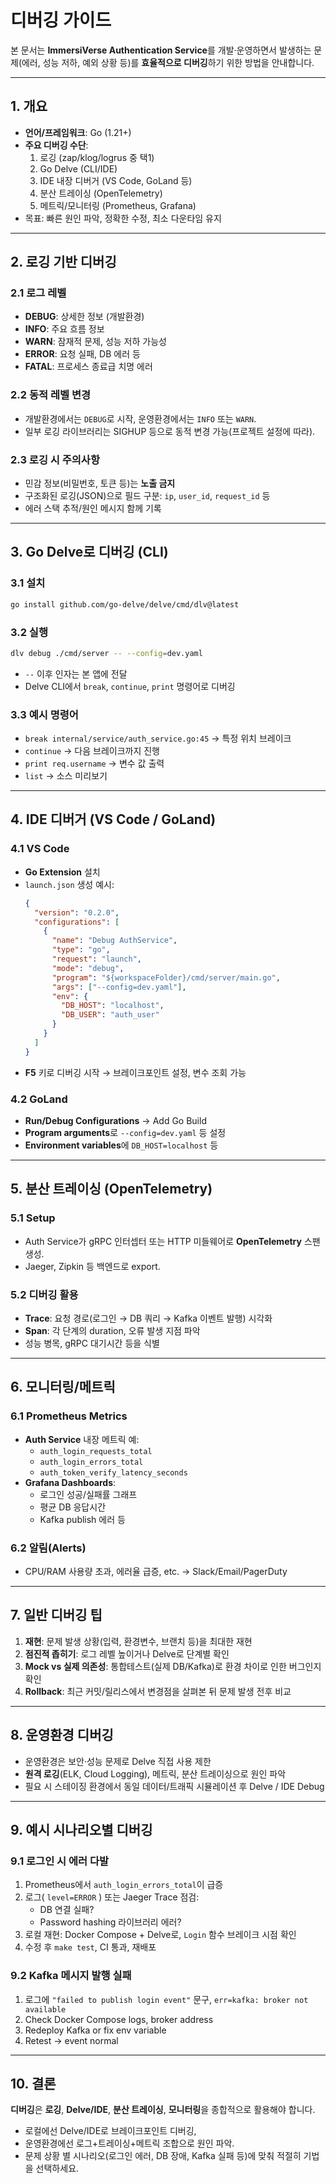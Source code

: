 # 디버깅 가이드

본 문서는 **ImmersiVerse Authentication Service**를 개발·운영하면서 발생하는 문제(에러, 성능 저하, 예외 상황 등)를 **효율적으로 디버깅**하기 위한 방법을 안내합니다.

---

## 1. 개요

- **언어/프레임워크**: Go (1.21+)
- **주요 디버깅 수단**:  
  1. 로깅 (zap/klog/logrus 중 택1)  
  2. Go Delve (CLI/IDE)  
  3. IDE 내장 디버거 (VS Code, GoLand 등)  
  4. 분산 트레이싱 (OpenTelemetry)  
  5. 메트릭/모니터링 (Prometheus, Grafana)  
- 목표: 빠른 원인 파악, 정확한 수정, 최소 다운타임 유지

---

## 2. 로깅 기반 디버깅

### 2.1 로그 레벨

- **DEBUG**: 상세한 정보 (개발환경)  
- **INFO**: 주요 흐름 정보  
- **WARN**: 잠재적 문제, 성능 저하 가능성  
- **ERROR**: 요청 실패, DB 에러 등  
- **FATAL**: 프로세스 종료급 치명 에러

### 2.2 동적 레벨 변경

- 개발환경에서는 `DEBUG`로 시작, 운영환경에서는 `INFO` 또는 `WARN`.  
- 일부 로깅 라이브러리는 SIGHUP 등으로 동적 변경 가능(프로젝트 설정에 따라).

### 2.3 로깅 시 주의사항

- 민감 정보(비밀번호, 토큰 등)는 **노출 금지**  
- 구조화된 로깅(JSON)으로 필드 구분: `ip`, `user_id`, `request_id` 등  
- 에러 스택 추적/원인 메시지 함께 기록

---

## 3. Go Delve로 디버깅 (CLI)

### 3.1 설치

```bash
go install github.com/go-delve/delve/cmd/dlv@latest
```

### 3.2 실행

```bash
dlv debug ./cmd/server -- --config=dev.yaml
```
- `--` 이후 인자는 본 앱에 전달  
- Delve CLI에서 `break`, `continue`, `print` 명령어로 디버깅

### 3.3 예시 명령어

- `break internal/service/auth_service.go:45` → 특정 위치 브레이크  
- `continue` → 다음 브레이크까지 진행  
- `print req.username` → 변수 값 출력  
- `list` → 소스 미리보기

---

## 4. IDE 디버거 (VS Code / GoLand)

### 4.1 VS Code

- **Go Extension** 설치  
- `launch.json` 생성 예시:
  ```json
  {
    "version": "0.2.0",
    "configurations": [
      {
        "name": "Debug AuthService",
        "type": "go",
        "request": "launch",
        "mode": "debug",
        "program": "${workspaceFolder}/cmd/server/main.go",
        "args": ["--config=dev.yaml"],
        "env": {
          "DB_HOST": "localhost",
          "DB_USER": "auth_user"
        }
      }
    ]
  }
  ```
- **F5** 키로 디버깅 시작 → 브레이크포인트 설정, 변수 조회 가능

### 4.2 GoLand

- **Run/Debug Configurations** → Add Go Build  
- **Program arguments**로 `--config=dev.yaml` 등 설정  
- **Environment variables**에 `DB_HOST=localhost` 등

---

## 5. 분산 트레이싱 (OpenTelemetry)

### 5.1 Setup

- Auth Service가 gRPC 인터셉터 또는 HTTP 미들웨어로 **OpenTelemetry** 스팬 생성.  
- Jaeger, Zipkin 등 백엔드로 export.

### 5.2 디버깅 활용

- **Trace**: 요청 경로(로그인 → DB 쿼리 → Kafka 이벤트 발행) 시각화  
- **Span**: 각 단계의 duration, 오류 발생 지점 파악  
- 성능 병목, gRPC 대기시간 등을 식별

---

## 6. 모니터링/메트릭

### 6.1 Prometheus Metrics

- **Auth Service** 내장 메트릭 예:
  - `auth_login_requests_total`
  - `auth_login_errors_total`
  - `auth_token_verify_latency_seconds`
- **Grafana Dashboards**:
  - 로그인 성공/실패률 그래프  
  - 평균 DB 응답시간  
  - Kafka publish 에러 등

### 6.2 알림(Alerts)

- CPU/RAM 사용량 초과, 에러율 급증, etc. → Slack/Email/PagerDuty

---

## 7. 일반 디버깅 팁

1. **재현**: 문제 발생 상황(입력, 환경변수, 브랜치 등)을 최대한 재현  
2. **점진적 좁히기**: 로그 레벨 높이거나 Delve로 단계별 확인  
3. **Mock vs 실제 의존성**: 통합테스트(실제 DB/Kafka)로 환경 차이로 인한 버그인지 확인  
4. **Rollback**: 최근 커밋/릴리스에서 변경점을 살펴본 뒤 문제 발생 전후 비교

---

## 8. 운영환경 디버깅

- 운영환경은 보안·성능 문제로 Delve 직접 사용 제한  
- **원격 로깅**(ELK, Cloud Logging), 메트릭, 분산 트레이싱으로 원인 파악  
- 필요 시 스테이징 환경에서 동일 데이터/트래픽 시뮬레이션 후 Delve / IDE Debug

---

## 9. 예시 시나리오별 디버깅

### 9.1 로그인 시 에러 다발

1. Prometheus에서 `auth_login_errors_total`이 급증  
2. 로그( `level=ERROR` ) 또는 Jaeger Trace 점검:
   - DB 연결 실패?  
   - Password hashing 라이브러리 에러?  
3. 로컬 재현: Docker Compose + Delve로, `Login` 함수 브레이크 시점 확인  
4. 수정 후 `make test`, CI 통과, 재배포

### 9.2 Kafka 메시지 발행 실패

1. 로그에 `"failed to publish login event"` 문구, `err=kafka: broker not available`  
2. Check Docker Compose logs, broker address  
3. Redeploy Kafka or fix env variable  
4. Retest → event normal

---

## 10. 결론

**디버깅**은 **로깅**, **Delve/IDE**, **분산 트레이싱**, **모니터링**을 종합적으로 활용해야 합니다.  
- 로컬에선 Delve/IDE로 브레이크포인트 디버깅,  
- 운영환경에선 로그+트레이싱+메트릭 조합으로 원인 파악.  
- 문제 상황 별 시나리오(로그인 에러, DB 장애, Kafka 실패 등)에 맞춰 적절히 기법을 선택하세요.